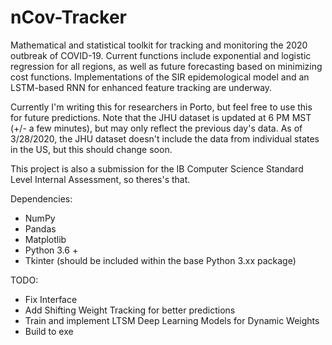 # nCov-Tracker

Mathematical and statistical toolkit for tracking and monitoring the 2020 outbreak of COVID-19. Current functions include exponential and logistic regression for all regions, as well as future forecasting based on minimizing cost functions. Implementations of the SIR epidemological model and an LSTM-based RNN for enhanced feature tracking are underway. 

Currently I'm writing this for researchers in Porto, but feel free to use this for future predictions. Note that the JHU dataset is updated at 6 PM MST (+/- a few minutes), but may only reflect the previous day's data. As of 3/28/2020, the JHU dataset doesn't include the data from individual states in the US, but this should change soon.

This project is also a submission for the IB Computer Science Standard Level Internal Assessment, so theres's that. 

Dependencies:
- NumPy
- Pandas
- Matplotlib
- Python 3.6 +
- Tkinter (should be included within the base Python 3.xx package)

TODO:
- Fix Interface
- Add Shifting Weight Tracking for better predictions
- Train and implement LTSM Deep Learning Models for Dynamic Weights
- Build to exe
